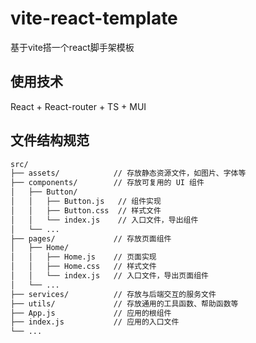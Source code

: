 # vite-react-template
基于vite搭一个react脚手架模板

## 使用技术

React + React-router + TS + MUI

## 文件结构规范

```markdown
src/
├── assets/            // 存放静态资源文件，如图片、字体等
├── components/        // 存放可复用的 UI 组件
│   ├── Button/
│   │   ├── Button.js   // 组件实现
│   │   ├── Button.css  // 样式文件
│   │   └── index.js    // 入口文件，导出组件
│   └── ...
├── pages/             // 存放页面组件
│   ├── Home/
│   │   ├── Home.js    // 页面实现
│   │   ├── Home.css   // 样式文件
│   │   └── index.js   // 入口文件，导出页面组件
│   └── ...
├── services/          // 存放与后端交互的服务文件
├── utils/             // 存放通用的工具函数、帮助函数等
├── App.js             // 应用的根组件
├── index.js           // 应用的入口文件
└── ...
```

